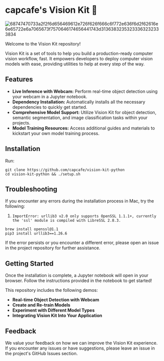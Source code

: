 # capcafe's Vision Kit :rocket:

![68747470733a2f2f6d656469612e726f626f666c6f772e636f6d2f62616e6e65722e6a7065673f7570646174656441743d31363832353233363232333834](./assets/60797147/1793a92b-4ef7-469e-ae43-2a188ea9d2d3)

Welcome to the Vision Kit repository! 

Vision Kit is a set of tools to help you build a production-ready computer vision workflow, fast. It empowers developers to deploy computer vision models with ease, providing utilities to help at every step of the way.

## Features

- **Live Inference with Webcam:** Perform real-time object detection using your webcam in a Jupyter notebook.
- **Dependency Installation:** Automatically installs all the necessary dependencies to quickly get started.
- **Comprehensive Model Support:** Utilize Vision Kit for object detection, semantic segmentation, and image classification tasks within your projects.
- **Model Training Resources:** Access additional guides and materials to kickstart your own model training process.

## Installation

Run:

```
git clone https://github.com/capcafe/vision-kit-python
cd vision-kit-python && ./setup.sh
```

## Troubleshooting

If you encounter any errors during the installation process in Mac, try the following:

1. `ImportError: urllib3 v2.0 only supports OpenSSL 1.1.1+, currently the 'ssl' module is compiled with LibreSSL 2.8.3.`

```
brew install openssl@1.1
pip3 install urllib3==1.26.6
```

If the error persists or you encounter a different error, please open an issue in the project repository for further assistance.

## Getting Started

Once the installation is complete, a Jupyter notebook will open in your browser. Follow the instructions provided in the notebook to get started!


This repository includes the following demos:

- **Real-time Object Detection with Webcam**
- **Create and Re-train Models**
- **Experiment with Different Model Types**
- **Integrating Vision Kit Into Your Application**

## Feedback

We value your feedback on how we can improve the Vision Kit experience. If you encounter any issues or have suggestions, please leave an issue in the project's GitHub Issues section.